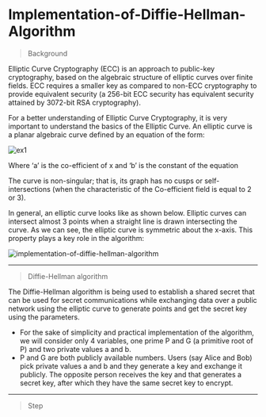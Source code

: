 # Implementation-of-Diffie-Hellman-Algorithm

> Background

Elliptic Curve Cryptography (ECC) is an approach to public-key cryptography, based on the algebraic structure of elliptic curves over finite fields. ECC requires a smaller key as compared to non-ECC cryptography to provide equivalent security (a 256-bit ECC security has equivalent security attained by 3072-bit RSA cryptography).

For a better understanding of Elliptic Curve Cryptography, it is very important to understand the basics of the Elliptic Curve. An elliptic curve is a planar algebraic curve defined by an equation of the form:

![ex1](https://user-images.githubusercontent.com/86551444/155485973-1071c8ee-957f-4fd7-b3ff-7945965a17e1.PNG)

Where ‘a’ is the co-efficient of x and ‘b’ is the constant of the equation  

The curve is non-singular; that is, its graph has no cusps or self-intersections (when the characteristic of the Co-efficient field is equal to 2 or 3). 

In general, an elliptic curve looks like as shown below. Elliptic curves can intersect almost 3 points when a straight line is drawn intersecting the curve. As we can see, the elliptic curve is symmetric about the x-axis. This property plays a key role in the algorithm:

![implementation-of-diffie-hellman-algorithm](https://user-images.githubusercontent.com/86551444/155486505-84aa313a-249f-4081-a542-ed70d8dc2957.png)

-----------------------------------------------------------------------------------------------------------------------------------------------------------------------------------

> Diffie-Hellman algorithm

The Diffie-Hellman algorithm is being used to establish a shared secret that can be used for secret communications while exchanging data over a public network using the elliptic curve to generate points and get the secret key using the parameters.  

- For the sake of simplicity and practical implementation of the algorithm, we will consider only 4 variables, one prime P and G (a primitive root of P) and two private values a and b.
- P and G are both publicly available numbers. Users (say Alice and Bob) pick private values a and b and they generate a key and exchange it publicly. The opposite person receives the key and that generates a secret key, after which they have the same secret key to encrypt.

---------------------------------------------------------------------------------------------------------------------------------------------------------------------------------

> Step

